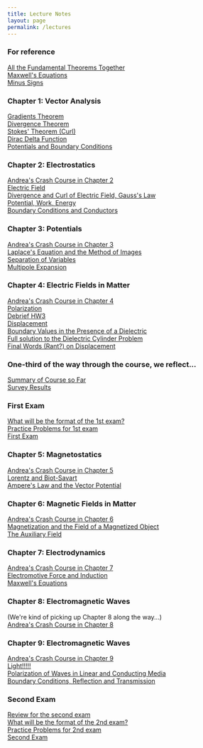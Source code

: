 ```yaml
---
title: Lecture Notes
layout: page
permalink: /lectures
---
```

### For reference ###
[All the Fundamental Theorems Together](/PHY309/lectures/derivatives)<br>
[Maxwell's Equations](/PHY309/lectures/maxwell)<br>
[Minus Signs](/PHY309/lectures/minus_signs)<br>
### Chapter 1: Vector Analysis ### 
[Gradients Theorem](/PHY309/lectures/grad)<br>
[Divergence Theorem](/PHY309/lectures/div)<br>
[Stokes' Theorem (Curl)](/PHY309/lectures/curl)<br>
[Dirac Delta Function](/PHY309/lectures/dirac)<br>
[Potentials and Boundary Conditions](/PHY309/lectures/potentials)<br>
### Chapter 2: Electrostatics ###
[Andrea's Crash Course in Chapter 2](/PHY309/lectures/chapt2)<br>
[Electric Field](/PHY309/lectures/electric)<br>
[Divergence and Curl of Electric Field, Gauss's Law](/PHY309/lectures/divcurlE)<br>
[Potential, Work, Energy](/PHY309/lectures/PotentialWorkEnergy)<br>
[Boundary Conditions and Conductors](/PHY309/lectures/conductors)<br>
### Chapter 3: Potentials ###
[Andrea's Crash Course in Chapter 3](/PHY309/lectures/chapt3)<br>
[Laplace's Equation and the Method of Images](/PHY309/lectures/laplace)<br>
[Separation of Variables](/PHY309/lectures/separation)<br>
[Multipole Expansion ](/PHY309/lectures/multipole)<br>
### Chapter 4: Electric Fields in Matter ###
[Andrea's Crash Course in Chapter 4](/PHY309/lectures/chapt4)<br>
[Polarization](/PHY309/lectures/polarization)<br>
[Debrief HW3](/PHY309/lectures/debrief)<br>
[Displacement](/PHY309/lectures/displacement)<br>
[Boundary Values in the Presence of a Dielectric](/PHY309/lectures/boundaryD)<br>
[Full solution to the Dielectric Cylinder Problem](/PHY309/lectures/SolutionToInClassDielectricCylinderProblem.pdf)<br>
[Final Words (Rant?) on Displacement](/PHY309/lectures/final_words_displacement)<br>
### One-third of the way through the course, we reflect...
[Summary of Course so Far](/PHY309/lectures/CumulativeSummary1)<br>
[Survey Results](/PHY309/lectures/Survey.html)<br>
### First Exam 
[What will be the format of the 1st exam?](/PHY309/lectures/firstexamformat)<br>
[Practice Problems for 1st exam](/PHY309/lectures/practice_problems_1st)<br>
[First Exam](/PHY309/lectures/firstexam)<br>
### Chapter 5: Magnetostatics ###
[Andrea's Crash Course in Chapter 5](/PHY309/lectures/chapt5)<br>
[Lorentz and Biot-Savart](/PHY309/lectures/lorentz) <br>
[Ampere's Law and the Vector Potential](/PHY309/lectures/ampere)<br>
### Chapter 6: Magnetic Fields in Matter	 ###
[Andrea's Crash Course in Chapter 6](/PHY309/lectures/chapt6)<br>
[Magnetization and the Field of a Magnetized Object](/PHY309/lectures/magnetized_matter)<br>
[The Auxiliary Field](/PHY309/lectures/auxiliary)<br>
### Chapter 7: Electrodynamics
[Andrea's Crash Course in Chapter 7](/PHY309/lectures/allChapt7)<br>
[Electromotive Force and Induction](/PHY309/lectures/induction)<br>
[Maxwell's Equations](/PHY309/lectures/maxwellChapt7)<br>
### Chapter 8: Electromagnetic Waves
(We're kind of picking up Chapter 8 along the way...)<br>
[Andrea's Crash Course in Chapter 8](/PHY309/lectures/allChapt8)<br>
### Chapter 9: Electromagnetic Waves
[Andrea's Crash Course in Chapter 9](/PHY309/lectures/allChapt9)<br>
[Light!!!!!](/PHY309/lectures/light)<br>
[Polarization of Waves in Linear and Conducting Media](/PHY309/lectures/polarization)<br>
[Boundary Conditions, Reflection and Transmission](/PHY309/lectures/reflection)<br>
### Second Exam 
[Review for the second exam](/PHY309/lectures/secondexamreview)<br>
[What will be the format of the 2nd exam?](/PHY309/lectures/firstexamformat)<br>
[Practice Problems for 2nd exam](/PHY309/lectures/practice_problems_2nd)<br>
[Second Exam](/PHY309/lectures/secondexam)<br>
